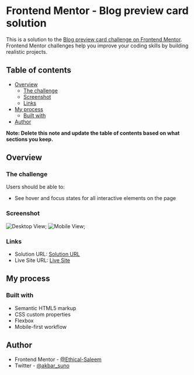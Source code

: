 # Frontend Mentor - Blog preview card solution

This is a solution to the [Blog preview card challenge on Frontend Mentor](https://www.frontendmentor.io/challenges/blog-preview-card-ckPaj01IcS). Frontend Mentor challenges help you improve your coding skills by building realistic projects.

## Table of contents

- [Overview](#overview)
  - [The challenge](#the-challenge)
  - [Screenshot](#screenshot)
  - [Links](#links)
- [My process](#my-process)
  - [Built with](#built-with)
- [Author](#author)

**Note: Delete this note and update the table of contents based on what sections you keep.**

## Overview

### The challenge

Users should be able to:

- See hover and focus states for all interactive elements on the page

### Screenshot

![Desktop View](/assets/images/desktop-view.png);
![Mobile View](/assets/images/mobile-view.jpg);

### Links

- Solution URL: [Solution URL](https://blog-preview-solution-saleem.netlify.app/)
- Live Site URL: [Live Site](https://blog-preview-solution-saleem.netlify.app/m)

## My process

### Built with

- Semantic HTML5 markup
- CSS custom properties
- Flexbox
- Mobile-first workflow

## Author

- Frontend Mentor - [@Ethical-Saleem](https://www.frontendmentor.io/profile/Ethical-Saleem)
- Twitter - [@akbar_suno](https://www.twitter.com/akbar_suno)
